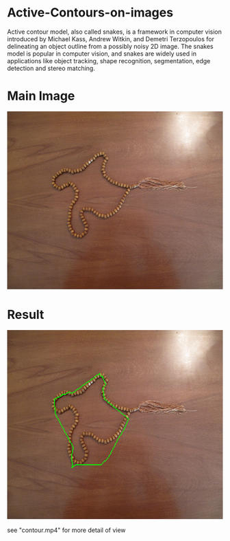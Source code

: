# Active-Contours-on-images
Active contour model, also called snakes, is a framework in computer vision introduced by Michael Kass, Andrew Witkin, and Demetri Terzopoulos for delineating an object outline from a possibly noisy 2D image. The snakes model is popular in computer vision, and snakes are widely used in applications like object tracking, shape recognition, segmentation, edge detection and stereo matching.


# Main Image
<p align="center">
  <img width="550" height="414" src="./tasbih.jpg">
</p>

# Result
<p align="center">
  <img width="550" height="440" src="./res09.jpg">
</p>

see "contour.mp4" for more detail of view
